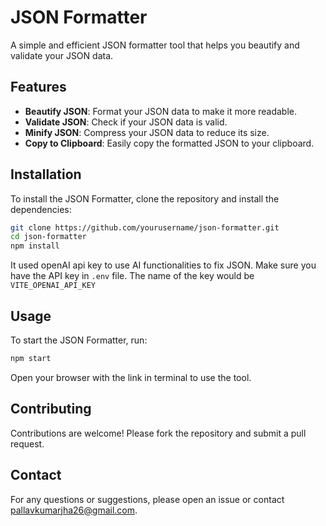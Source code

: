 # JSON Formatter

A simple and efficient JSON formatter tool that helps you beautify and validate your JSON data.

## Features

- **Beautify JSON**: Format your JSON data to make it more readable.
- **Validate JSON**: Check if your JSON data is valid.
- **Minify JSON**: Compress your JSON data to reduce its size.
- **Copy to Clipboard**: Easily copy the formatted JSON to your clipboard.

## Installation

To install the JSON Formatter, clone the repository and install the dependencies:

```bash
git clone https://github.com/yourusername/json-formatter.git
cd json-formatter
npm install
```
It used openAI api key to use AI functionalities to fix JSON. Make sure you have the API key in `.env` file. The name of the key would be `VITE_OPENAI_API_KEY`

## Usage

To start the JSON Formatter, run:

```bash
npm start
```

Open your browser with the link in terminal to use the tool.

## Contributing

Contributions are welcome! Please fork the repository and submit a pull request.

## Contact

For any questions or suggestions, please open an issue or contact [pallavkumarjha26@gmail.com](mailto:pallavkumarjha26@gmail.com).
